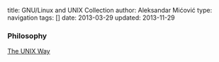 title: GNU/Linux and UNIX Collection
author: Aleksandar Mićović
type: navigation
tags: []
date: 2013-03-29
updated: 2013-11-29


### Philosophy

[The UNIX Way](/unix/the_unix_way/)
